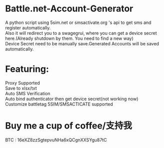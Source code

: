 # Battle.net-Account-Generator
A python script using 5sim.net or smsactivate.org 's api to get sms and register automatically.  
Also it will redirect you to a swagegrui, where you can get a device secret here.(Already shutdown by them. You need to find a new way)    
Device Secret need to be manually save.Generated Accounts will be saved automatically.   
# Featuring:
Proxy Supported  
Save to xlsx/txt  
Auto SMS Verification  
Auto bind authenticator then get device secret(not working now)  
Customize battletag
5SIM/SMSACTICATE supported

# Buy me a cup of coffee/支持我
BTC : 16eXZ8zzSgtepvuNHa6xQCgnXXSYgu87tC
